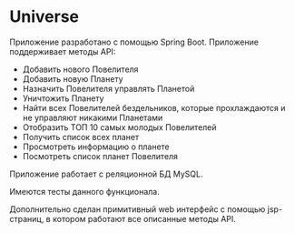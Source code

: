 # Universe

Приложение разработано с помощью Spring Boot.
Приложение поддерживает методы API:
- Добавить нового Повелителя
- Добавить новую Планету
- Назначить Повелителя управлять Планетой
- Уничтожить Планету
- Найти всех Повелителей бездельников, которые прохлаждаются и не управляют никакими Планетами
- Отобразить ТОП 10 самых молодых Повелителей
- Получить список всех планет
- Просмотреть информацию о планете
- Посмотреть список планет Повелителя

Приложение работает с реляционной БД MySQL. 

Имеются тесты данного функционала.

Дополнительно сделан примитивный web интерфейс с помощью jsp-cтраниц, в котором работают все описанные методы API.


